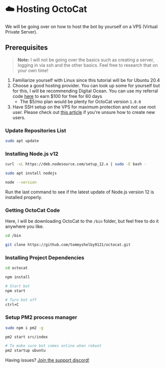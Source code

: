 # ☁️ Hosting OctoCat

We will be going over on how to host the bot by yourself on a VPS (Virtual Private Server).

## Prerequisites
> **Note:** I will not be going over the basics such as creating a server, logging in via ssh and the other basics. Feel free to research that on your own time!
1. Familiarize yourself with Linux since this tutorial will be for Ubuntu 20.4
2. Choose a good hosting provider. You can look up some for yourself but for this, I will be recommending Digital Ocean. You can use my referral code [here](https://m.do.co/c/0ca904582444) to earn $100 for free for 60 days
    - The $5/mo plan would be plenty for OctoCat version `1.0.0`
3. Have SSH setup on the VPS for maximum protection and not use root user. Please check out [this article](https://www.digitalocean.com/community/tutorials/initial-server-setup-with-ubuntu-20-04) if you're unsure how to create new users.

### Update Repositories List
```bash
sudo apt update
```

### Installing Node.js v12
```bash
curl -sL https://deb.nodesource.com/setup_12.x | sudo -E bash -

sudo apt install nodejs

node --version
```

Run the last command to see if the latest update of Node.js version 12 is installed properly.

### Getting OctoCat Code
Here, I will be downloading OctoCat to the `/bin` folder, but feel free to do it anywhere you like.
```bash
cd /bin

git clone https://github.com/tommyshelby9121/octocat.git
```

### Installing Project Dependencies
```bash
cd octocat

npm install

# Start bot
npm start

# Turn bot off
ctrl+C
```

### Setup PM2 process manager
```bash
sudo npm i pm2 -g

pm2 start src/index

# To make sure bot comes online when reboot
pm2 startup ubuntu
```

Having issues? [Join the support discord!](https://discord.gg/ZxD5EjY)

